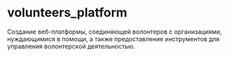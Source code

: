 # volunteers_platform
Создание веб-платформы, соединяющей волонтеров с организациями, нуждающимися в помощи, а также предоставление инструментов для управления волонтерской деятельностью.
